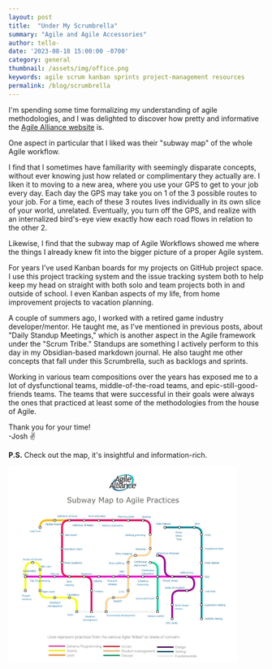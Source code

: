```yaml
---
layout: post
title:  "Under My Scrumbrella"
summary: "Agile and Agile Accessories"
author: tello-
date: '2023-08-18 15:00:00 -0700'
category: general
thumbnail: /assets/img/office.png
keywords: agile scrum kanban sprints project-management resources
permalink: /blog/scrumbrella
---
```



<p>I'm spending some time formalizing my understanding of agile methodologies, and I was delighted to discover how pretty and informative the <a href="https://lnkd.in/gXcuq3-j" target="_blank">Agile Alliance website</a> is.</p>

<p>One aspect in particular that I liked was their "subway map" of the whole Agile workflow.</p>

<p>I find that I sometimes have familiarity with seemingly disparate concepts, without ever knowing just how related or complimentary they actually are. I liken it to moving to a new area, where you use your GPS to get to your job every day. Each day the GPS may take you on 1 of the 3 possible routes to your job. For a time, each of these 3 routes lives individually in its own slice of your world, unrelated. Eventually, you turn off the GPS, and realize with an internalized bird's-eye view exactly how each road flows in relation to the other 2.</p>

<p>Likewise, I find that the subway map of Agile Workflows showed me where the things I already knew fit into the bigger picture of a proper Agile system.</p>

<p>For years I've used Kanban boards for my projects on GitHub project space. I use this project tracking system and the issue tracking system both to help keep my head on straight with both solo and team projects both in and outside of school. I even Kanban aspects of my life, from home improvement projects to vacation planning.</p>

<p>A couple of summers ago, I worked with a retired game industry developer/mentor. He taught me, as I've mentioned in previous posts, about "Daily Standup Meetings," which is another aspect in the Agile framework under the "Scrum Tribe." Standups are something I actively perform to this day in my Obsidian-based markdown journal. He also taught me other concepts that fall under this Scrumbrella, such as backlogs and sprints.</p>

<p>Working in various team compositions over the years has exposed me to a lot of dysfunctional teams, middle-of-the-road teams, and epic-still-good-friends teams. The teams that were successful in their goals were always the ones that practiced at least some of the methodologies from the house of Agile.</p>

<p>Thank you for your time!<br>-Josh ✌</p>

<p><strong>P.S.</strong> Check out the map, it's insightful and information-rich.</p>

<img src="../assets/img/posts/scrumbrella.png" alt="Agile Subway Map">




